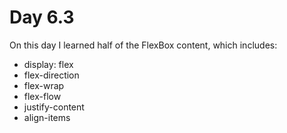 # Day 6.3

On this day I learned half of the FlexBox content, which includes:

- display: flex
- flex-direction
- flex-wrap
- flex-flow
- justify-content
- align-items
